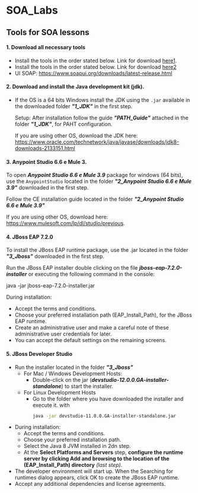 # SOA_Labs

## Tools for SOA lessons 

#### 1. Download all necessary tools
- Install the tools in the order stated below. Link for download [here1].
- Install the tools in the order stated below. Link for download [here2]
- UI SOAP: https://www.soapui.org/downloads/latest-release.html

#### 2. Download and install the **Java development kit (jdk)**.
* If the OS is a 64 bits Windows install the JDK using the `.jar` available in the downloaded folder _**"1_JDK"**_ in the first step.
    
    Setup: After installation follow the guide _**"PATH_Guide"**_ attached in the folder _**"1_JDK"**_, for PAHT configuration.

    If you are using other OS, download the JDK here:
    https://www.oracle.com/technetwork/java/javase/downloads/jdk8-downloads-2133151.html

#### 3. Anypoint Studio 6.6 e Mule 3.
To open _**Anypoint Studio 6.6 e Mule 3.9**_ package for windows (64 bits), use the `AnypointStudio` located in the folder _**"2_Anypoint Studio 6.6 e Mule 3.9"**_ downloaded in the first step.

Follow the CE installation guide located in the folder _**"2_Anypoint Studio 6.6 e Mule 3.9"**_

If you are using other OS, download here: https://www.mulesoft.com/lp/dl/studio/previous.

#### 4. JBoss EAP 7.2.0
To install the JBoss EAP runtime package, use the .jar located in the folder _**"3_Jboss"**_ downloaded in the first step.

Run the JBoss EAP installer double clicking on the file _**jboss-eap-7.2.0-installer**_ or executing the following command in the console:

java -jar jboss-eap-7.2.0-installer.jar

During installation:
- Accept the terms and conditions.
- Choose your preferred installation path (EAP_Install_Path), for the JBoss EAP runtime.
- Create an administrative user and make a careful note of these administrative user credentials for later.
- You can accept the default settings on the remaining screens.

#### 5. JBoss Developer Studio
- Run the installer located in the folder _**"3_Jboss"**_
    - For Mac / Windows Development Hosts:
        - Double-click on the jar (_**devstudio-12.0.0.GA-installer-standalone**_) to start the installer.
    - For Linux Development Hosts
        - Go to the folder where you have downloaded the installer and execute it. with
            ```sh
            java -jar devstudio-11.0.0.GA-installer-standalone.jar
            ```
- During installation:
    - Accept the terms and conditions.
    - Choose your preferred installation path.
    - Select the Java 8 JVM installed in 2dn step.
    - At the **Select Platforms and Servers** step, **configure the runtime server by clicking Add and browsing to the location of the **(EAP_Install_Path)** directory** _(last step)_.
- The developer environment will start up. When the Searching for runtimes dialog appears, click OK to create the JBoss EAP runtime.
- Accept any additional dependencies and license agreements.


[here1]: <https://www.dropbox.com/home/Ferramentas>
[here2]: <https://drive.google.com/drive/my-drive>